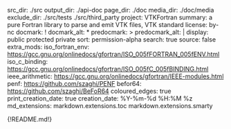 src_dir: ./src
output_dir: ./api-doc
page_dir: ./doc
media_dir: ./doc/media
exclude_dir: ./src/tests
             ./src/third_party
project: VTKFortran
summary: a pure Fortran library to parse and emit VTK files, VTK standard
license: by-nc
docmark: !
docmark_alt: *
predocmark: >
predocmark_alt: |
display: public
         protected
         private
sort: permission-alpha
search: true
source: false
extra_mods: iso_fortran_env: https://gcc.gnu.org/onlinedocs/gfortran/ISO_005fFORTRAN_005fENV.html
            iso_c_binding: https://gcc.gnu.org/onlinedocs/gfortran/ISO_005fC_005fBINDING.html
            ieee_arithmetic: https://gcc.gnu.org/onlinedocs/gfortran/IEEE-modules.html
            penf: https://github.com/szaghi/PENF
            befor64: https://github.com/szaghi/BeFoR64
coloured_edges: true
print_creation_date: true
creation_date: %Y-%m-%d %H:%M %z
md_extensions: markdown.extensions.toc
               markdown.extensions.smarty

<!-- document's top page content --->
{!README.md!}